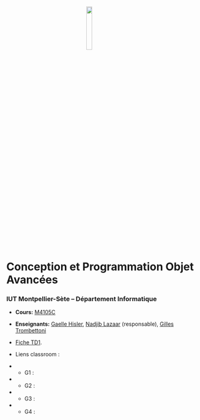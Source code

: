 # <img src="logo.jpeg" width="17%" style="margin:auto;display:block;"/> Conception et Programmation Objet Avancées 
### IUT Montpellier-Sète – Département Informatique
* **Cours:** [M4105C](https://github.com/IUTInfoMontpSete-M4105C/Ressources)
* **Enseignants:** [Gaelle Hisler](mailto:gaelle.Hisler@umontpellier.fr), [Nadjib Lazaar](mailto:nadjib.lazaar@umontpellier.fr) (responsable), [Gilles Trombettoni](mailto:gilles.trombettoni@lirmm.fr) 
* [Fiche TD1](TD1.pdf).

* Liens classroom : 
* * G1 :
* * G2 :
* * G3 :
* * G4 :

